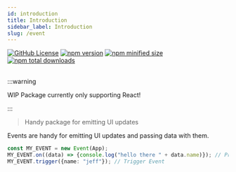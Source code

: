 ```yaml
---
id: introduction
title: Introduction
sidebar_label: Introduction
slug: /event
---
```


<a href="https://github.com/agile-ts/agile">
  <img src="https://img.shields.io/github/license/agile-ts/agile.svg?label=license&style=flat&colorA=293140&colorB=4a4872" alt="GitHub License"/></a>
<a href="https://npm.im/@agile-ts/event">
  <img src="https://img.shields.io/npm/v/@agile-ts/event.svg?label=npm&style=flat&colorA=293140&colorB=4a4872" alt="npm version"/></a>
<a href="https://npm.im/@agile-ts/event">
  <img src="https://img.shields.io/bundlephobia/minzip/@agile-ts/event.svg?label=minified%20size&style=flat&colorA=293140&colorB=4a4872" alt="npm minified size"/></a>
<a href="https://npm.im/@agile-ts/event">
  <img src="https://img.shields.io/npm/dt/@agile-ts/event.svg?label=downloads&style=flat&colorA=293140&colorB=4a4872" alt="npm total downloads"/></a>

<br />
<br />

:::warning

WIP Package currently only supporting React!

:::

> Handy package for emitting UI updates

Events are handy for emitting UI updates and passing data with them.
```ts
const MY_EVENT = new Event(App);
MY_EVENT.on((data) => {console.log("hello there " + data.name)}); // Print 'hello there jeff' if Event gets triggered
MY_EVENT.trigger({name: "jeff"}); // Trigger Event
```
